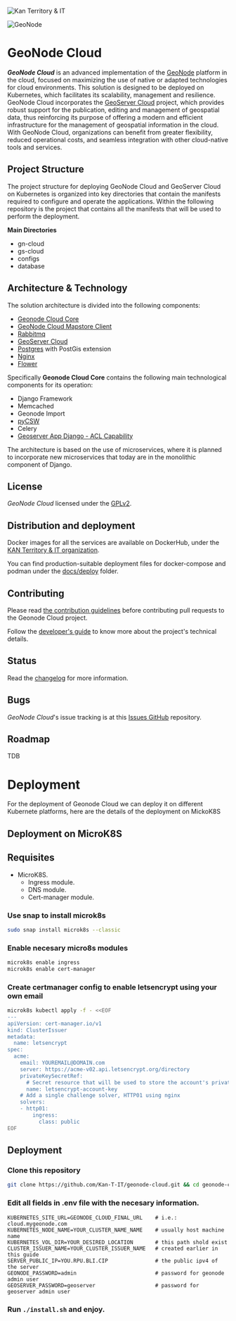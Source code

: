 ![Kan Territory & IT](https://kan.com.ar/wp-content/uploads/2024/01/logoSM.png)

![GeoNode](https://geonode.org/static/img/geonode_logo.png)

# GeoNode Cloud

<i>**GeoNode Cloud**</i> is an advanced implementation of the [GeoNode](https://github.com/GeoNode/geonode) platform in the cloud, focused on maximizing the use of native or adapted technologies for cloud environments. This solution is designed to be deployed on Kubernetes, which facilitates its scalability, management and resilience.
GeoNode Cloud incorporates the [GeoServer Cloud](https://github.com/geoserver/geoserver-cloud) project, which provides robust support for the publication, editing and management of geospatial data, thus reinforcing its purpose of offering a modern and efficient infrastructure for the management of geospatial information in the cloud.
With GeoNode Cloud, organizations can benefit from greater flexibility, reduced operational costs, and seamless integration with other cloud-native tools and services.

## Project Structure

The project structure for deploying GeoNode Cloud and GeoServer Cloud on Kubernetes is organized into key directories that contain the manifests required to configure and operate the applications. Within the following repository is the project that contains all the manifests that will be used to perform the deployment.

**Main Directories**

* gn-cloud
* gs-cloud
* configs
* database

## Architecture & Technology


The solution architecture is divided into the following components: 

* [Geonode Cloud Core](https://github.com/Kan-T-IT/geonode-cloud-core)
* [GeoNode Cloud Mapstore Client](https://github.com/Kan-T-IT/geonode-cloud-mapstore-client)
* [Rabbitmq](https://github.com/rabbitmq)
* [GeoServer Cloud](https://github.com/geoserver/geoserver-cloud)
* [Postgres](https://github.com/postgres) with PostGis extension
* [Nginx](https://github.com/nginx/nginx)
* [Flower](https://github.com/mher/flower)

Specifically **Geonode Cloud Core** contains the following main technological components for its operation: 

* Django Framework
* Memcached
* Geonode Import
* [pyCSW](https://github.com/geopython/pycsw)
* Celery
* [Geoserver App Django - ACL Capability](https://github.com/Kan-T-IT/geonode-cloud-core/tree/main/geonode/geoserver/acl) 

The architecture is based on the use of microservices, where it is planned to incorporate new microservices that today are in the monolithic component of Django. 


## License

*GeoNode Cloud* licensed under the [GPLv2](LICENSE.txt).

## Distribution and deployment

Docker images for all the services are available on DockerHub, under the [KAN Territory & IT organization](https://hub.docker.com/u/kantit).

You can find  production-suitable deployment files for docker-compose and podman under the [docs/deploy](docs/deploy) folder.


## Contributing

Please read [the contribution guidelines](CONTRIBUTING.md) before contributing pull requests to the Geonode Cloud project.

Follow the [developer's guide]() to know more about the project's technical details.

## Status

Read the [changelog](https://github.com/Kan-T-IT/geonode-cloud/releases) for more information.


## Bugs

*GeoNode Cloud*'s issue tracking is at this [Issues GitHub](https://github.com/Kan-T-IT/geonode-cloud/issues) repository.

## Roadmap

TDB

# Deployment

For the deployment of Geonode Cloud we can deploy it on different Kubernete platforms, here are the details of the deployment on MickoK8S 

## Deployment on MicroK8S

## Requisites

* MicroK8S.
    * Ingress module.
    * DNS module.
    * Cert-manager module.


### Use snap to install microk8s
```bash
sudo snap install microk8s --classic
```

### Enable necesary micro8s modules

```bash
microk8s enable ingress
microk8s enable cert-manager
```

### Create certmanager config to enable letsencrypt using your own email
```bash
microk8s kubectl apply -f - <<EOF
---
apiVersion: cert-manager.io/v1
kind: ClusterIssuer
metadata:
  name: letsencrypt
spec:
  acme:
    email: YOUREMAIL@DOMAIN.com
    server: https://acme-v02.api.letsencrypt.org/directory
    privateKeySecretRef:
      # Secret resource that will be used to store the account's private key.
      name: letsencrypt-account-key
    # Add a single challenge solver, HTTP01 using nginx
    solvers:
    - http01:
        ingress:
          class: public
EOF
```

## Deployment

### Clone this repository

```bash
git clone https://github.com/Kan-T-IT/geonode-cloud.git && cd geonode-cloud
```

### Edit all fields in .env file with the necesary information.
```env
KUBERNETES_SITE_URL=GEONODE_CLOUD_FINAL_URL    # i.e.: cloud.mygeonode.com
KUBERNETES_NODE_NAME=YOUR_CLUSTER_NAME_NAME    # usually host machine name
KUBERNETES_VOL_DIR=YOUR_DESIRED_LOCATION       # this path shold exist
CLUSTER_ISSUER_NAME=YOUR_CLUSTER_ISSUER_NAME   # created earlier in this guide
SERVER_PUBLIC_IP=YOU.RPU.BLI.CIP               # the public ipv4 of the server                 
GEONODE_PASSWORD=admin                         # password for geonode admin user 
GEOSERVER_PASSWORD=geoserver                   # password for geoserver admin user
```
### Run `./install.sh` and enjoy.
